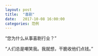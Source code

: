 ```yaml
---
layout: post
title:  "喜剧"
date:   2017-10-08 16:00:00
categories: 范例
---
```


“您为什么从事喜剧行业？”

“人们总是嘲笑我。我就想，干脆收他们点钱。”